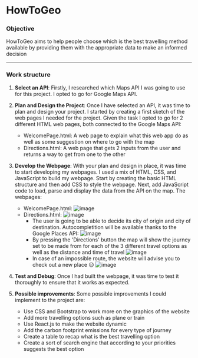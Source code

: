 # HowToGeo
### Objective
HowToGeo aims to help people choose which is the best travelling method available by providing them with the appropriate data to make an informed decision

---
### Work structure
1. **Select an API**: Firstly, I researched which Maps API I was going to use for this project. I opted to go for Google Maps API. 
2. **Plan and Design the Project**: Once I have selected an API, it was time to plan and design your project. I started by creating a first sketch of the web pages I needed for the project. Given the task I opted to go for 2 different HTML web pages, both connected to the Google Maps API:
    - WelcomePage.html: A web page to explain what this web app do as well as some suggestion on where to go with the map
    - Directions.html: A web page that gets 2 inputs from the user and returns a way to get from one to the other
3. **Develop the Webpage**: With your plan and design in place, it was time to start developing my webpages. I used a mix of HTML, CSS, and JavaScript to build my webpage. Start by creating the basic HTML structure and then add CSS to style the webpage. Next, add JavaScript code to load, parse and display the data from the API on the map. The webpages:
    - WelcomePage.html: ![image](https://user-images.githubusercontent.com/114749413/225609102-eabf31cf-549c-4bf4-b199-38c6a845753c.png)
    - Directions.html: ![image](https://user-images.githubusercontent.com/114749413/225609294-59fc61f9-1e75-4de5-93b5-83680ff96e54.png)
        - The user is going to be able to decide its city of origin and city of destination. Autocompletition will be available thanks to the Google Places API:
        ![image](https://user-images.githubusercontent.com/114749413/225609753-d1720a18-a345-4c38-8cdc-f1f1256dcf7d.png)
        - By pressing the 'Directions' button the map will show the journey set to be made from for each of the 3 different travel options as well as the distance and time of travel
        ![image](https://user-images.githubusercontent.com/114749413/225610174-8fb06ed8-ee51-4a0c-8fae-0f53f3f80ad9.png)
        - In case of an impossible route, the website will advise you to check out a new place :wink:
        ![image](https://user-images.githubusercontent.com/114749413/225610608-7b37123b-07e1-4de9-bc05-012d3fdb394d.png)

    

4. **Test and Debug**: Once I had built the webpage, it was time to test it thoroughly to ensure that it works as expected.
5. **Possible improvements**: Some possible improvements I could implement to the project are:
    - Use CSS and Bootstrap to work more on the graphics of the website
    - Add more travelling options such as plane or train
    - Use React.js to make the website dynamic
    - Add the carbon footprint emissions for every type of journey
    - Create a table to recap what is the best travelling option
    - Create a sort of search engine that according to your priorities suggests the best option

